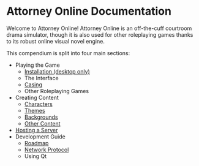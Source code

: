 # Attorney Online Documentation

Welcome to Attorney Online! Attorney Online is an off-the-cuff courtroom drama simulator, though it is also used for other roleplaying games thanks to its robust online visual novel engine.

This compendium is split into four main sections:
 
 - Playing the Game
   - [Installation (desktop only)](gameplay/install.md)
   - The Interface
   - [Casing](gameplay/casing.md)
   - Other Roleplaying Games
 - Creating Content
   - [Characters](authoring/characters.md)
   - [Themes](authoring/themes.md)
   - [Backgrounds](authoring/backgrounds.md)
   - [Other Content](authoring/other.md)
 - [Hosting a Server](server/tsuserver.md)
 - Development Guide
   - [Roadmap](development/roadmap.md)
   - [Network Protocol](development/network.md)
   - Using Qt
